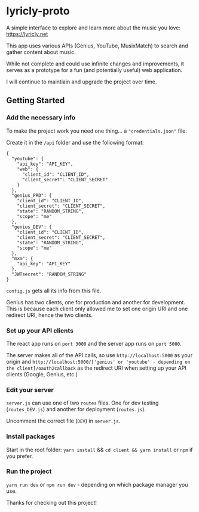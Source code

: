 # lyricly-proto
A simple interface to explore and learn more about the music you love: https://lyricly.net

This app uses various APIs (Genius, YouTube, MusixMatch) to search and gather content about music.

While not complete and could use infinite changes and improvements, it serves as a prototype for a fun (and potentially useful) web application.

I will continue to maintiain and upgrade the project over time.

## Getting Started
### Add the necessary info

To make the project work you need one thing... a `"credentials.json"` file.

Create it in the `/api` folder and use the following format:

```
{
  "youtube": {
    "api_key": "API_KEY",
    "web": {
      "client_id": "CLIENT_ID",
      "client_secret": "CLIENT_SECRET"
    }
  },
  "genius_PRD": {
    "client_id": "CLIENT_ID",
    "client_secret": "CLIENT_SECRET",
    "state": "RANDOM_STRING",
    "scope": "me"
  },
  "genius_DEV": {
    "client_id": "CLIENT_ID",
    "client_secret": "CLIENT_SECRET",
    "state": "RANDOM_STRING",
    "scope": "me"
  },
  "mxm": {
    "api_key": "API_KEY"
  },
  "JWTsecret": "RANDOM_STRING"
}
```

`config.js` gets all its info from this file.

Genius has two clients, one for production and another for development. This is because each client only allowed me to set one origin URI and one redirect URI,
hence the two clients.

### Set up your API clients

The react app runs on `port 3000` and the server app runs on `port 5000`.

The server makes all of the API calls, so use `http://localhost:5000` as your origin and `http://localhost:5000/['genius' or 'youtube' - depending on the client]/oauth2callback` as the redirect URI when setting up your API clients (Google, Genius, etc.)

### Edit your server

`server.js` can use one of two `routes` files. One for dev testing (`routes_DEV.js`) and another for deployment (`routes.js`).

Uncomment the correct file (`DEV`) in `server.js`.

### Install packages
Start in the root folder: `yarn install` && `cd client && yarn install` or `npm` if you prefer.

### Run the project
`yarn run dev` or `npm run dev` - depending on which package manager you use.

Thanks for checking out this project!
